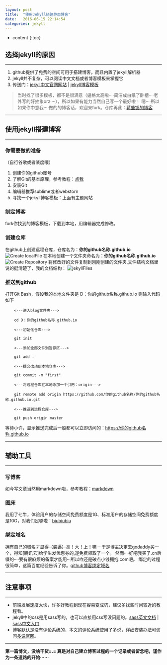 ```yaml
---
layout: post
title:  "使用Jekyll搭建静态博客"
date:   2016-06-15 22:14:54
categories: jekyll
---
```


* content
{:toc}

## 选择jekyll的原因

---

1. github提供了免费的空间可用于搭建博客，而且内置了jekyll解析器
2. jekyll并不复杂，可以阅读中文文档或者博客模板来掌握它
3. 传送门：[jekyll中文官网网站](http://jekyllcn.com/)  \|  [jekyll博客模板](http://jekyllthemes.org/)

>  当时找了很多模板，都不是很满意（逼格太高啦····简洁成白纸了卧槽····老外写的好抽象orz····），所以如果有能力当然自己写一个最好啦！
>  嗯····所以如果你中意我····做的的博客话，欢迎来fork。仓库再此：[蒋肇锦的博客](https://github.com/Zebrass/Zebrass.github.io)

---

## 使用jekyll搭建博客

---

### 你需要做的准备

（自行谷歌或者某度哦）

1. 创建你的github账号
2. 了解Git的基本原理，参考教程：[点我](https://git-scm.com/book/zh/v2/%E8%B5%B7%E6%AD%A5-%E5%85%B3%E4%BA%8E%E7%89%88%E6%9C%AC%E6%8E%A7%E5%88%B6)
3. 安装Git
4. 编辑器推荐sublime或者webstorn
5. 寻找一个jekyll博客模板：上面有主题网站

### 制定博客

fork你找到的博客模板，下载到本地，用编辑器完成修改。

### 创建仓库

在github上创建远程仓库，仓库名为：**你的github名称.github.io**
![Create localFile]({{"/static/picture/jekyll_02.png"}})
在本地创建一个文件夹命名为：**你的github名称.github.io**
![Create Repository]({{"/static/picture/jekyll_03.png"}})
将修改好的文件复制到刚刚创建的文件夹,文件结构文档里说的挺清楚了，我的文档结构：
![jekyllFiles]({{"/static/picture/jekyll_01.png"}})

### 推送到github

打开Git Bash，假设我的本地文件夹是 D：你的github名称.github.io 则输入代码如下

        <---进入blog文件夹--->

        cd D：你的github名称.github.io

        <---初始化仓库--->

        git init

        <---添加全部文件到暂存区--->

        git add .

        <---提交改动到本地仓库--->

        git commit -m "first"

        <---将远程仓库在本地添加一个引用：origin--->

        git remote add origin https://github.com/你的github名称/你的github名称.github.io.git

        <---推送到远程仓库--->

        git push origin master

等待小许，显示推送完成后一般都可以立即访问的：https://你的github名称.github.io

---

## 辅助工具

---


### 写博客

如今写文章当然用markdown啦，参考教程：[markdown](http://www.appinn.com/markdown/)


### 图床

我用了七牛，体验用户的存储空间免费额度是1G、标准用户的存储空间免费额度是10G，对我们足够啦：[biubiubiu](http://www.qiniu.com/)


### 绑定域名

拥有自己的域名才显得<del>（装逼）</del>高！大！上！嘛····于是博主决定去[godaddy](http://www.godaddy.com/)买一个，得知[腾讯云]给学生发优惠券的,遂免费领取了一个。
然而····好吧我买了.cn后缀的····要有很麻烦的备案才能用···所以咋还是破点小钱拥抱.com吧。
绑定的过程很简单，这篇百度经验告诉了你。[github博客绑定域名](http://jingyan.baidu.com/article/36d6ed1f5356f31bcf488314.html)

---

## 注意事项

---

*  前端发展速度太快，许多好教程到现在容易变成坑，建议多找些时间较近的教程看。
*  jekyll中的css是用sass写的，也可以直接用css写没问题的。[sass英文文档](http://sass-lang.com/documentation/file.SASS_REFERENCE.html)  \|   [sass中文入门](http://www.w3cplus.com/sassguide/)
*  博客默认是没有评论系统的，本文的评论系统使用了多说，详细安装办法可访问[多说官网](http://duoshuo.com/)。

---

**第一篇博文，没啥干货=.= 算是对自己建立博客过程的一个记录或者留念吧，谨作为一条道路的开始······**
